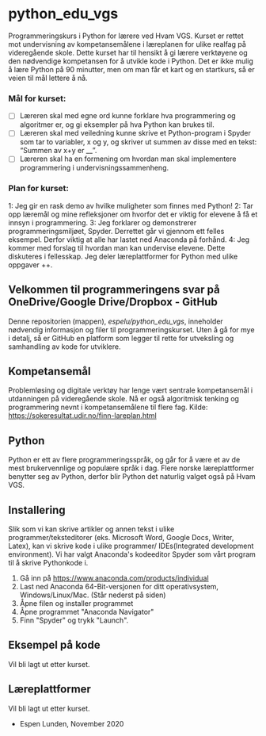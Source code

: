 # python_edu_vgs
Programmeringskurs i Python for lærere ved Hvam VGS. Kurset er rettet mot undervisning av kompetansemålene i læreplanen for ulike realfag på videregående skole. Dette kurset har til hensikt å gi lærere verktøyene og den nødvendige kompetansen for å utvikle kode i Python. Det er ikke mulig å lære Python på 90 minutter, men om man får et kart og en startkurs, så er veien til mål lettere å nå.

### Mål for kurset:
- [ ] Læreren skal med egne ord kunne forklare hva programmering og algoritmer er, og gi eksempler på hva Python kan brukes til.
- [ ] Læreren skal med veiledning kunne skrive et Python-program i Spyder som tar to variabler, x og y, og skriver ut summen av disse med en tekst: “Summen av x+y er __”.
- [ ] Læreren skal ha en formening om hvordan man skal implementere programmering i undervisningssammenheng.

### Plan for kurset:
1: Jeg gir en rask demo av hvilke muligheter som finnes med Python!
2: Tar opp læremål og mine refleksjoner om hvorfor det er viktig for elevene å få et innsyn i programmering.
3: Jeg forklarer og demonstrerer programmeringsmiljøet, Spyder. Derrettet går vi gjennom ett felles eksempel. Derfor viktig at alle har lastet ned Anaconda på forhånd.
4: Jeg kommer med forslag til hvordan man kan undervise elevene. Dette diskuteres i fellesskap. Jeg deler læreplattformer for Python med ulike oppgaver ++. 

## Velkommen til programmeringens svar på OneDrive/Google Drive/Dropbox - GitHub
Denne repositorien (mappen), *espelu/python_edu_vgs*, inneholder nødvendig informasjon og filer til programmeringskurset. Uten å gå for mye i detalj, så er GitHub en platform som legger til rette for utveksling og samhandling av kode for utviklere. 

## Kompetansemål
Problemløsing og digitale verktøy har lenge vært sentrale kompetansemål i utdanningen på videregående skole. Nå er også algoritmisk tenking og programmering nevnt i kompetansemålene til flere fag. Kilde: https://sokeresultat.udir.no/finn-lareplan.html   

## Python
Python er ett av flere programmeringsspråk, og går for å være et av de mest brukervennlige og populære språk i dag. Flere norske læreplattformer benytter seg av Python, derfor blir Python det naturlig valget også på Hvam VGS.  

## Installering
Slik som vi kan skrive artikler og annen tekst i ulike programmer/teksteditorer (eks. Microsoft Word, Google Docs, Writer, Latex), kan vi skrive kode i ulike programmer/ IDEs(Integrated development environment). Vi har valgt Anaconda's kodeeditor Spyder som vårt program til å skrive Pythonkode i.

1. Gå inn på https://www.anaconda.com/products/individual
2. Last ned Anaconda 64-Bit-versjonen for ditt operativsystem, Windows/Linux/Mac. (Står nederst på siden)
3. Åpne filen og installer programmet
4. Åpne programmet "Anaconda Navigator"
5. Finn "Spyder" og trykk "Launch".

## Eksempel på kode
Vil bli lagt ut etter kurset.

## Læreplattformer
Vil bli lagt ut etter kurset.


- Espen Lunden, November 2020
